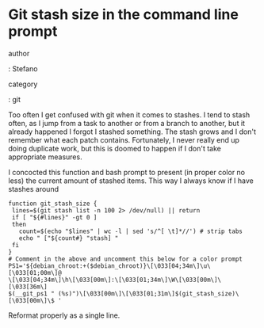Git stash size in the command line prompt
=========================================

author

:   Stefano

category

:   git

Too often I get confused with git when it comes to stashes. I tend to
stash often, as I jump from a task to another or from a branch to
another, but it already happened I forgot I stashed something. The stash
grows and I don\'t remember what each patch contains. Fortunately, I
never really end up doing duplicate work, but this is doomed to happen
if I don\'t take appropriate measures.

I concocted this function and bash prompt to present (in proper color no
less) the current amount of stashed items. This way I always know if I
have stashes around

``` {.bash}
function git_stash_size {
 lines=$(git stash list -n 100 2> /dev/null) || return
 if [ "${#lines}" -gt 0 ]
 then 
   count=$(echo "$lines" | wc -l | sed 's/^[ \t]*//') # strip tabs
   echo " ["${count#} "stash] "
 fi
}
# Comment in the above and uncomment this below for a color prompt
PS1='${debian_chroot:+($debian_chroot)}\[\033[04;34m\]\u\[\033[01;00m\]@
\[\033[04;34m\]\h\[\033[00m\]:\[\033[01;34m\]\W\[\033[00m\]\[\033[36m\]
$(__git_ps1 " (%s)")\[\033[00m\]\[\033[01;31m\]$(git_stash_size)\[\033[00m\]\$ '
```

Reformat properly as a single line.
